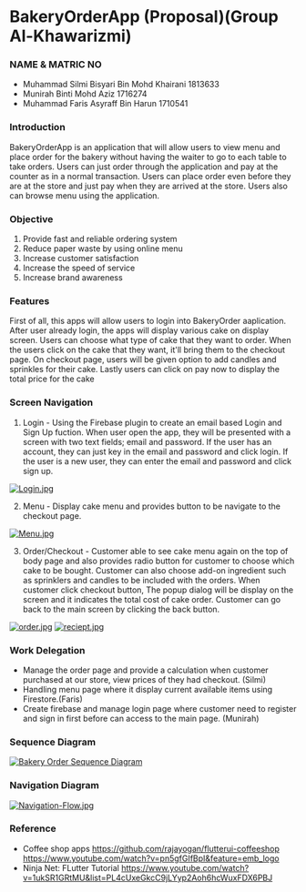 # BakeryOrderApp (Proposal)(Group Al-Khawarizmi)

### NAME & MATRIC NO 
- Muhammad Silmi Bisyari Bin Mohd Khairani  1813633
- Munirah Binti Mohd Aziz                   1716274
- Muhammad Faris Asyraff Bin Harun          1710541

### Introduction
<p>
BakeryOrderApp is an application that will allow users to view menu and place order for the bakery without having the waiter to go to each table to take orders. Users can just order through the application and pay at the counter as in a normal transaction. Users can place order even before they are at the store and just pay when they are arrived at the store. Users also can browse menu using the application.
</p>

### Objective
1. Provide fast and reliable ordering system
2. Reduce paper waste by using online menu
3. Increase customer satisfaction
4. Increase the speed of service
5. Increase brand awareness

### Features
<p>
First of all, this apps will allow users to login into BakeryOrder aaplication. After user already login, the apps will display various cake on display screen. Users can choose what type of cake that they want to order. When the users click on the cake that they want, it'll bring them to the checkout page. On checkout page, users will be given option to add candles and sprinkles for their cake. Lastly users can click on pay now to display the total price for the cake
</p>

### Screen Navigation
1. Login - Using the Firebase plugin to create an email based Login and Sign Up fuction. When user open the app, they will be presented with a screen with two text fields; email and password. If the user has an account, they can just key in the email and password and click login. If the user is a new user, they can enter the email and password and click sign up.



[![Login.jpg](https://i.postimg.cc/mZ6zPYhS/Login.jpg)](https://postimg.cc/JtZ4gBNy)



2. Menu - Display cake menu and provides button to be navigate to the checkout page.



[![Menu.jpg](https://i.postimg.cc/Nf9ymKHv/Menu.jpg)](https://postimg.cc/N5tfwfDd)



3. Order/Checkout - Customer able to see cake menu again on the top of body page and also provides radio button for customer to choose which cake to be bought.            Customer can also choose add-on ingredient such as sprinklers and candles to be included with the orders. When customer click checkout button, The popup dialog will be display on the screen and it indicates the total cost of cake order. Customer can go back to the main screen by clicking the back button.



[![order.jpg](https://i.postimg.cc/HkbVvFzS/order.jpg)](https://postimg.cc/ZWKbC713) [![reciept.jpg](https://i.postimg.cc/GhW4QbF8/reciept.jpg)](https://postimg.cc/2VxjjRXr)



### Work Delegation
- Manage the order page and provide a calculation when customer purchased at our store, view prices of they had checkout. (Silmi)
- Handling menu page where it display current available items using Firestore.(Faris)
- Create firebase and manage login page where customer need to register and sign in first before can access to the main page. (Munirah)

### Sequence Diagram
[![Bakery Order Sequence Diagram](https://i.postimg.cc/vmhWf6rB/Bakery-Order-App.jpg)](https://postimg.cc/sBBQRx0d)

### Navigation Diagram
[![Navigation-Flow.jpg](https://i.postimg.cc/ZntLNh9N/Navigation-Flow.jpg)](https://postimg.cc/1nB6x2rR)

### Reference
- Coffee shop apps https://github.com/rajayogan/flutterui-coffeeshop https://www.youtube.com/watch?v=pn5gfGIfBpI&feature=emb_logo
- Ninja Net: FLutter Tutorial https://www.youtube.com/watch?v=1ukSR1GRtMU&list=PL4cUxeGkcC9jLYyp2Aoh6hcWuxFDX6PBJ
